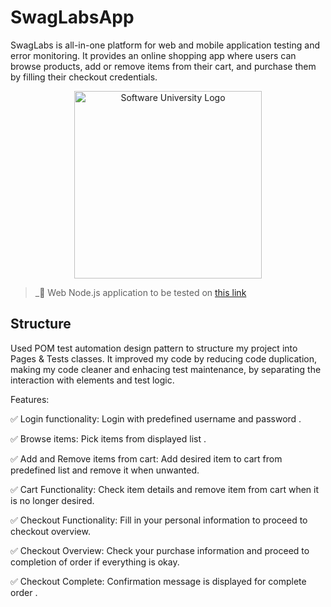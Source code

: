 # SwagLabsApp
SwagLabs is all-in-one platform for web and mobile application testing and error monitoring. It provides an online shopping app where users can browse products, add or remove items from their cart, and purchase them by filling their checkout credentials.


<p align="center">
  <img 
    alt="Software University Logo"
    src="https://vizia.sofia.bg/wp-content/uploads/2018/11/software-university-logo.png"
    width="300"
  >
</p>

> _🧪 Web Node.js application to be tested on [this link](https://www.saucedemo.com/)

## Structure
Used POM test automation design pattern to structure my project into Pages & Tests classes. It improved my code by reducing code duplication, making my code cleaner and enhacing test maintenance, by separating the interaction with elements and test logic.

Features:

✅ Login functionality: Login with predefined username and password .

✅ Browse items: Pick items from displayed list .

✅ Add and Remove items from cart: Add desired item to cart from predefined list and remove it when unwanted.

✅ Cart Functionality: Check item details and remove item from cart when it is no longer desired.

✅ Checkout Functionality: Fill in your personal information to proceed to checkout overview.

✅ Checkout Overview: Check your purchase information and proceed to completion of order if everything is okay.

✅ Checkout Complete: Confirmation message is displayed for complete order .
